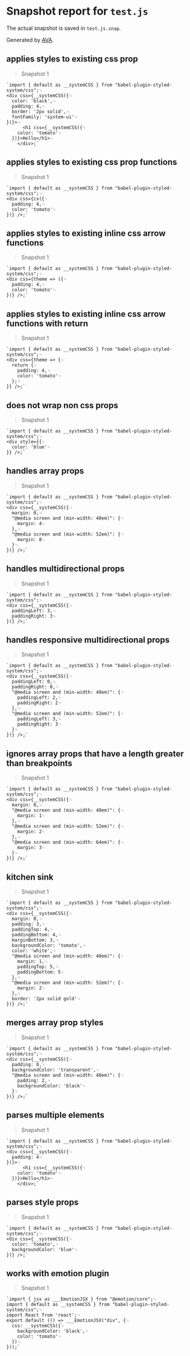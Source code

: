 # Snapshot report for `test.js`

The actual snapshot is saved in `test.js.snap`.

Generated by [AVA](https://ava.li).

## applies styles to existing css prop

> Snapshot 1

    `import { default as __systemCSS } from "babel-plugin-styled-system/css";␊
    <div css={__systemCSS({␊
      color: 'black',␊
      padding: 4,␊
      border: '2px solid',␊
      fontFamily: 'system-ui'␊
    })}>␊
          <h1 css={__systemCSS({␊
        color: 'tomato'␊
      })}>Hello</h1>␊
        </div>;`

## applies styles to existing css prop functions

> Snapshot 1

    `import { default as __systemCSS } from "babel-plugin-styled-system/css";␊
    <div css={cx({␊
      padding: 4,␊
      color: 'tomato'␊
    })} />;`

## applies styles to existing inline css arrow functions

> Snapshot 1

    `import { default as __systemCSS } from "babel-plugin-styled-system/css";␊
    <div css={theme => ({␊
      padding: 4,␊
      color: 'tomato'␊
    })} />;`

## applies styles to existing inline css arrow functions with return

> Snapshot 1

    `import { default as __systemCSS } from "babel-plugin-styled-system/css";␊
    <div css={theme => {␊
      return {␊
        padding: 4,␊
        color: 'tomato'␊
      };␊
    }} />;`

## does not wrap non css props

> Snapshot 1

    `import { default as __systemCSS } from "babel-plugin-styled-system/css";␊
    <div style={{␊
      color: 'blue'␊
    }} />;`

## handles array props

> Snapshot 1

    `import { default as __systemCSS } from "babel-plugin-styled-system/css";␊
    <div css={__systemCSS({␊
      margin: 0,␊
      "@media screen and (min-width: 40em)": {␊
        margin: 4␊
      },␊
      "@media screen and (min-width: 52em)": {␊
        margin: 8␊
      }␊
    })} />;`

## handles multidirectional props

> Snapshot 1

    `import { default as __systemCSS } from "babel-plugin-styled-system/css";␊
    <div css={__systemCSS({␊
      paddingLeft: 3,␊
      paddingRight: 3␊
    })} />;`

## handles responsive multidirectional props

> Snapshot 1

    `import { default as __systemCSS } from "babel-plugin-styled-system/css";␊
    <div css={__systemCSS({␊
      paddingLeft: 0,␊
      paddingRight: 0,␊
      "@media screen and (min-width: 40em)": {␊
        paddingLeft: 2,␊
        paddingRight: 2␊
      },␊
      "@media screen and (min-width: 52em)": {␊
        paddingLeft: 3,␊
        paddingRight: 3␊
      }␊
    })} />;`

## ignores array props that have a length greater than breakpoints

> Snapshot 1

    `import { default as __systemCSS } from "babel-plugin-styled-system/css";␊
    <div css={__systemCSS({␊
      margin: 0,␊
      "@media screen and (min-width: 40em)": {␊
        margin: 1␊
      },␊
      "@media screen and (min-width: 52em)": {␊
        margin: 2␊
      },␊
      "@media screen and (min-width: 64em)": {␊
        margin: 3␊
      }␊
    })} />;`

## kitchen sink

> Snapshot 1

    `import { default as __systemCSS } from "babel-plugin-styled-system/css";␊
    <div css={__systemCSS({␊
      margin: 0,␊
      padding: 3,␊
      paddingTop: 4,␊
      paddingBottom: 4,␊
      marginBottom: 3,␊
      backgroundColor: 'tomato',␊
      color: 'white',␊
      "@media screen and (min-width: 40em)": {␊
        margin: 1,␊
        paddingTop: 5,␊
        paddingBottom: 5␊
      },␊
      "@media screen and (min-width: 52em)": {␊
        margin: 2␊
      },␊
      border: '2px solid gold'␊
    })} />;`

## merges array prop styles

> Snapshot 1

    `import { default as __systemCSS } from "babel-plugin-styled-system/css";␊
    <div css={__systemCSS({␊
      padding: 0,␊
      backgroundColor: 'transparent',␊
      "@media screen and (min-width: 40em)": {␊
        padding: 2,␊
        backgroundColor: 'black'␊
      }␊
    })} />;`

## parses multiple elements

> Snapshot 1

    `import { default as __systemCSS } from "babel-plugin-styled-system/css";␊
    <div css={__systemCSS({␊
      padding: 4␊
    })}>␊
          <h1 css={__systemCSS({␊
        color: 'tomato'␊
      })}>Hello</h1>␊
        </div>;`

## parses style props

> Snapshot 1

    `import { default as __systemCSS } from "babel-plugin-styled-system/css";␊
    <div css={__systemCSS({␊
      color: 'tomato',␊
      backgroundColor: 'blue'␊
    })} />;`

## works with emotion plugin

> Snapshot 1

    `import { jsx as ___EmotionJSX } from "@emotion/core";␊
    import { default as __systemCSS } from "babel-plugin-styled-system/css";␊
    import React from 'react';␊
    export default (() => ___EmotionJSX("div", {␊
      css: __systemCSS({␊
        backgroundColor: 'black',␊
        color: 'tomato'␊
      })␊
    }));`
